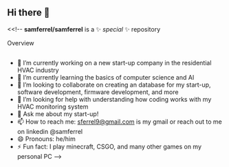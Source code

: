 ## Hi there 👋

<<!--
**samferrel/samferrel** is a ✨ _special_ ✨ repository

Overview
##
- 🔭 I’m currently working on a new start-up company in the residential HVAC industry
- 🌱 I’m currently learning the basics of computer science and AI 
- 👯 I’m looking to collaborate on creating an database for my start-up, software development, firmware development, and more
- 🤔 I’m looking for help with understanding how coding works with my HVAC monitoring system
- 💬 Ask me about my start-up!
- 📫 How to reach me: sferrel9@gmail.com is my gmail or reach out to me on linkedin @samferrel
- 😄 Pronouns: he/him
- ⚡ Fun fact: I play minecraft, CSGO, and many other games on my personal PC 
-->
